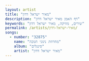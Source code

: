 ```yaml
---
layout: artist
title: "מאיר ישראל דדון"
description: "דף האמן מאיר ישראל דדון"
keywords: "שירים, מוזיקה, מאיר ישראל דדון"
permalink: /artists/מאיר-ישראל-דדון/
songs:
  - number: "32875"
    name: "מחרוזת ניגוני חנוכה"
    album: "סינגלים"
    artist: "מאיר ישראל דדון"
---
```

